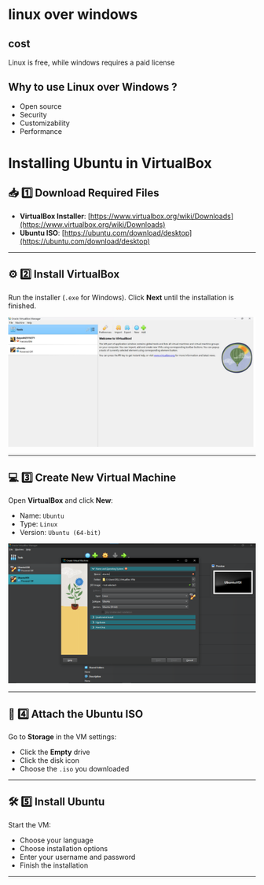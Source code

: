# linux over windows

## cost 
Linux is free, while windows requires a paid license

## Why to use Linux over Windows ?
- Open source
- Security
- Customizability
- Performance

# Installing Ubuntu in VirtualBox

## 📥 1️⃣ Download Required Files
- **VirtualBox Installer**: [https://www.virtualbox.org/wiki/Downloads](https://www.virtualbox.org/wiki/Downloads)  
- **Ubuntu ISO**: [https://ubuntu.com/download/desktop](https://ubuntu.com/download/desktop)



---

## ⚙️ 2️⃣ Install VirtualBox
Run the installer (`.exe` for Windows). Click **Next** until the installation is finished.

![Screenshot of VirtualBox installation](image/setup.jpeg)

---

## 💻 3️⃣ Create New Virtual Machine
Open **VirtualBox** and click **New**:
- Name: `Ubuntu`
- Type: `Linux`
- Version: `Ubuntu (64-bit)`

![Screenshot of New VM settings](image/ubuntu.png)

---

## 💾 4️⃣ Attach the Ubuntu ISO
Go to **Storage** in the VM settings:
- Click the **Empty** drive
- Click the disk icon
- Choose the `.iso` you downloaded



---

## 🛠️ 5️⃣ Install Ubuntu
Start the VM:
- Choose your language
- Choose installation options
- Enter your username and password
- Finish the installation



---

